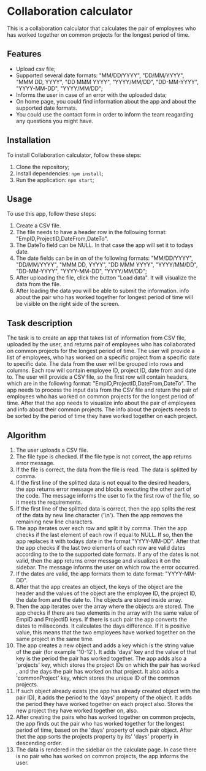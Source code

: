 # Collaboration calculator

This is a collaboration calculator that calculates the pair of employees who has worked together on common projects for the longest period of time.

## Features

- Upload csv file;
- Supported several date formats: "MM/DD/YYYY", "DD/MM/YYYY", "MMM DD, YYYY", "DD MMM YYYY", "YYYY/MM/DD", "DD-MM-YYYY", "YYYY-MM-DD", "YYYY/MM/DD";
- Informs the user in case of an error with the uploaded data;
- On home page, you could find information about the app and about the supported date formats.
- You could use the contact form in order to inform the team reagarding any questions you might have.

## Installation

To install Collaboration calculator, follow these steps:

1. Clone the repository;
2. Install dependencies: `npm install`;
3. Run the application: `npm start`;

## Usage

To use this app, follow these steps:

1. Create a CSV file. 
2. The file needs to have a header row in the following format: "EmpID,ProjectID,DateFrom,DateTo".
3. The DateTo field can be NULL. In that case the app will set it to todays date.
3. The date fields can be in on of the following formats: "MM/DD/YYYY", "DD/MM/YYYY", "MMM DD, YYYY", "DD MMM YYYY", "YYYY/MM/DD", "DD-MM-YYYY", "YYYY-MM-DD", "YYYY/MM/DD";
4. After uploading the file, click the button "Load data". It will visualize the data from the file.
5. After loading the data you will be able to submit the information. info about the pair who has worked together for longest period of time will be visible on the right side of the screen.

## Task description

The task is to create an app that takes list of information from CSV file, uploaded by the user, and returns pair of employees who has collaborated on common projects for the longest period of time. The user will provide a list of employees, who has worked on a specific project from a specific date to specific date.
The data from the user will be grouped into rows and columns. Each row will contain employee ID, project ID, date from and date to.
The user will provide a CSV file, so the first row will contain headers, which are in the following format: "EmpID,ProjectID,DateFrom,DateTo".
The app needs to process the input data from the CSV file and return the pair of employees who has worked on common projects for the longest period of time.
After that the app needs to visualize info about the pair of employees and info about their common projects.
The info about the projects needs to be sorted by the period of time they have worked together on each project.

## Algorithm

1. The user uploads a CSV file.
2. The file type is checked. If the file type is not correct, the app returns error message.
3. If the file is correct, the data from the file is read. The data is splitted by comma.
4. If the first line of the splitted data is not equal to the desired headers, the app returns error message and blocks executing the other part of the code. The message informs the user to fix the first row of the file, so it meets the requirements.
5. If the first line of the splitted data is correct, then the app splits the rest of the data by new line character ('\n'). Then the app removes the remaining new line characters. 
6. The app iterates over each row and split it by comma. Then the app checks if the last element of each row if equal to NULL. If so, then the app replaces it with todays date in the format "YYYY-MM-DD". After that the app checks if the last two elements of each row are valid dates according to the to the supported date formats. If any of the dates is not valid, then the app returns error message and visualizes it on the sidebar. The message informs the user on which row the error occurred. 
7. If the dates are valid, the app formats them to date format: "YYYY-MM-DD".
8. After that the app creates an object, the keys of the object are the header and the values of the object are the employee ID, the project ID, the date from and the date to. The objects are stored inside array.
9. Then the app iterates over the array where the objects are stored. The app checks if there are two elements in the array with the same value of EmpID and ProjectID keys. If there is such pair the app converts the dates to miliseconds. It calculates the days difference. If it is positive value, this means that the two employees have worked together on the same project in the same time.
10. The app creates a new object and adds a key which is the string value of the pair (for example '10-12'). It adds 'days' key and the value of that key is the period the pair has worked together. The app adds also a 'projects' key, which stores the project IDs on which the pair has worked , and the days the pair has worked on that project. It also adds a 'commonProject' key, which stores the unique ID of the common projects.
11. If such object already exists (the app has already created object with the pair ID), it adds the period to the 'days' property of the object. It adds the period they have worked together on each project also. Stores the new project they have worked together on, also.
12. After creating the pairs who has worked together on common projects, the app finds out the pair who has worked together for the longest period of time, based on the 'days' property of each pair object. After thet the app sorts the projects property by its' 'days' property in descending order.
13. The data is rendered in the sidebar on the calculate page. In case there is no pair who has worked on common projects, the app informs the user.